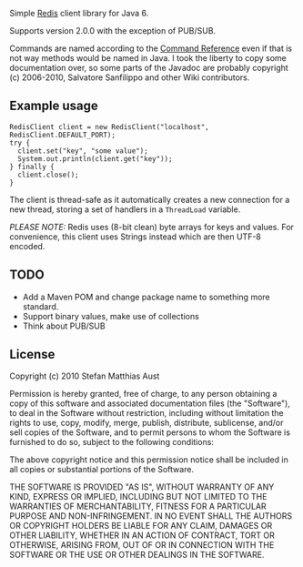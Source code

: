 Simple [Redis][1] client library for Java 6. 

Supports version 2.0.0 with the exception of PUB/SUB.

Commands are named according to the [Command Reference][2] even if that is not way methods would be named in Java.
I took the liberty to copy some documentation over, so some parts of the Javadoc are probably copyright (c) 2006-2010,
Salvatore Sanfilippo and other Wiki contributors.

[1]:http://code.google.com/p/redis/
[2]:http://code.google.com/p/redis/wiki/CommandReference

Example usage
-------------
    RedisClient client = new RedisClient("localhost", RedisClient.DEFAULT_PORT);
    try {
      client.set("key", "some value");
      System.out.println(client.get("key"));
    } finally {
      client.close();    
    }

The client is thread-safe as it automatically creates a new connection for a new thread, storing a set of handlers in
a `ThreadLoad` variable.

*PLEASE NOTE:* Redis uses (8-bit clean) byte arrays for keys and values. For convenience, this client uses Strings
instead which are then UTF-8 encoded.

TODO
----
* Add a Maven POM and change package name to something more standard.
* Support binary values, make use of collections
* Think about PUB/SUB

License
-------
Copyright (c) 2010 Stefan Matthias Aust

Permission is hereby granted, free of charge, to any person obtaining a copy of this software and associated
documentation files (the "Software"), to deal in the Software without restriction, including without limitation the
rights to use, copy, modify, merge, publish, distribute, sublicense, and/or sell copies of the Software, and to permit
persons to whom the Software is furnished to do so, subject to the following conditions:

The above copyright notice and this permission notice shall be included in all copies or substantial portions of the
Software.

THE SOFTWARE IS PROVIDED "AS IS", WITHOUT WARRANTY OF ANY KIND, EXPRESS OR IMPLIED, INCLUDING BUT NOT LIMITED TO THE
WARRANTIES OF MERCHANTABILITY, FITNESS FOR A PARTICULAR PURPOSE AND NON-INFRINGEMENT. IN NO EVENT SHALL THE AUTHORS OR
COPYRIGHT HOLDERS BE LIABLE FOR ANY CLAIM, DAMAGES OR OTHER LIABILITY, WHETHER IN AN ACTION OF CONTRACT, TORT OR
OTHERWISE, ARISING FROM, OUT OF OR IN CONNECTION WITH THE SOFTWARE OR THE USE OR OTHER DEALINGS IN THE SOFTWARE.